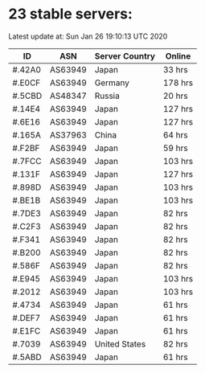 # 23 stable servers:

Latest update at: Sun Jan 26 19:10:13 UTC 2020

| ID | ASN | Server Country | Online |
| -- | --- | -------------- | ------ |
| #.42A0 | AS63949 | Japan | 33 hrs |
| #.E0CF | AS63949 | Germany | 178 hrs |
| #.5CBD | AS48347 | Russia | 20 hrs |
| #.14E4 | AS63949 | Japan | 127 hrs |
| #.6E16 | AS63949 | Japan | 127 hrs |
| #.165A | AS37963 | China | 64 hrs |
| #.F2BF | AS63949 | Japan | 59 hrs |
| #.7FCC | AS63949 | Japan | 103 hrs |
| #.131F | AS63949 | Japan | 127 hrs |
| #.898D | AS63949 | Japan | 103 hrs |
| #.BE1B | AS63949 | Japan | 103 hrs |
| #.7DE3 | AS63949 | Japan | 82 hrs |
| #.C2F3 | AS63949 | Japan | 82 hrs |
| #.F341 | AS63949 | Japan | 82 hrs |
| #.B200 | AS63949 | Japan | 82 hrs |
| #.586F | AS63949 | Japan | 82 hrs |
| #.E945 | AS63949 | Japan | 103 hrs |
| #.2012 | AS63949 | Japan | 103 hrs |
| #.4734 | AS63949 | Japan | 61 hrs |
| #.DEF7 | AS63949 | Japan | 61 hrs |
| #.E1FC | AS63949 | Japan | 61 hrs |
| #.7039 | AS63949 | United States | 82 hrs |
| #.5ABD | AS63949 | Japan | 61 hrs |

